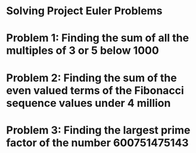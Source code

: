 # Solving Project Euler Problems
# Problem 1: Finding the sum of all the multiples of 3 or 5 below 1000
# Problem 2: Finding the sum of the even valued terms of the Fibonacci sequence values under 4 million
# Problem 3: Finding the largest prime factor of the number 600751475143
